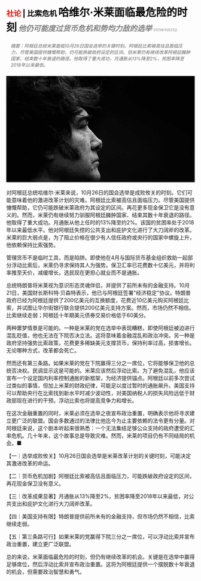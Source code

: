 <span style="color:#E3120B; font-size:14.9pt; font-weight:bold;">社论</span> <span style="color:#000000; font-size:14.9pt; font-weight:bold;">| 比索危机</span>
<span style="color:#000000; font-size:21.0pt; font-weight:bold;">哈维尔·米莱面临最危险的时刻</span>
<span style="color:#808080; font-size:14.9pt; font-weight:bold; font-style:italic;">他仍可能度过货币危机和势均力敌的选举</span>
<span style="color:#808080; font-size:6.2pt;">2025年10月23日</span>

<div style="padding:8px 12px; color:#666; font-size:9.0pt; font-style:italic; margin:12px 0;">摘要：阿根廷总统米莱面临10月26日国会选举的关键时刻。阿根廷比索被高估且面临压力，尽管美国提供慷慨帮助，仍可能跌破政府设定的区间。但米莱仍有继续改革阿根廷臃肿国家、结束数十年衰退的路径。他取得了重大成功，月通胀从13%降至2%，贫困率降至2018年以来最低。</div>

![](../images/005_Javier_Milei_faces_his_most_dangerous_moment_yet/p0021_img01.jpeg)

对阿根廷总统哈维尔·米莱来说，10月26日的国会选举是成败攸关的时刻。它们可能意味着他的激进改革计划的灾难。阿根廷比索被高估且面临压力。尽管美国提供慷慨帮助，它仍可能跌破米莱政府为其设定的区间。再花更多现金保卫它是没有意义的。然而，米莱仍有继续努力驯服阿根廷臃肿国家、结束其数十年衰退的路径。他取得了重大成功。月通胀从他上任时的13%降至约2%。该国的贫困率处于2018年以来最低水平。他对阿根廷失控的公共支出和庇护文化进行了大刀阔斧的改革。米莱的巨大弱点是，为了阻止价格在很少有人信任政府或央行的国家中螺旋上升，他依赖保持比索强势。

管理货币不是临时工具，而是陷阱。即使他在4月与国际货币基金组织救助一起部分浮动比索后，米莱仍寻求保持其人为强势。保卫汇率已花费数十亿美元，并将利率推至天价，减缓增长。选民现在更担心就业而不是通胀。

总统特朗普将米莱视为意识形态灵魂伴侣，并提供了前所未有的金融支持。10月21日，美国财长斯科特·贝森特表示，他已与阿根廷签署"经济稳定"协议。特朗普政府已经为阿根廷提供了200亿美元的互换额度，花费近10亿美元购买阿根廷比索，并试图让华尔街银行联合提供200亿美元支持方案。然而，市场仍然不相信。比索继续走弱；阿根廷十年期美元债券交易价格低于60美分。

两种噩梦情景是可能的。一种是米莱的党在选举中表现糟糕，即使阿根廷被迫进行混乱贬值，他也无法在下院否决立法。这将意味着金融混乱和政治冲突。另一种是政府坚持强势比索政策，花费更多稀缺美元支撑货币，保持利率过高，损害增长。无论哪种方式，改革都会死亡。

然而还有第三条路。如果米莱的党在下院赢得三分之一席位，它将能够保卫他的总统否决权。民调显示这是可能的。米莱应该然后浮动比索。为了避免混乱，他应该宣布一个设定国内利率控制通胀的新框架，为经济提供锚点。阿根廷以前多次尝试过类似的事情，但加上米莱的财政纪律，可能足以度过暂时的通胀飙升。美国支持可以帮助央行在比索找到新水平时减少波动性，对美国纳税人的损失风险远低于财政部现在进行的干预。浮动比索也将提高竞争力和增长。

在这次金融重置的同时，米莱必须在选举之夜宣布政治重置，明确表示他将寻求建立更广泛的联盟。国会多数通过的法律比他迄今为止主要依赖的法令更有分量。对阿根廷来说，这个剧本听起来很熟悉：一个无法集结足够公众支持的政府遭受的汇率危机。几十年来，这个故事总是导致灾难。然而，米莱的项目仍有不同结局的机会。■

【一｜选举成败攸关】10月26日国会选举是米莱改革计划的关键时刻，可能决定其激进改革的命运。

【二｜货币危机加剧】阿根廷比索被高估且面临压力，可能跌破政府设定的区间，再花现金保卫没有意义。

【三｜改革成果显著】月通胀从13%降至2%，贫困率降至2018年以来最低，对公共支出和庇护文化进行大刀阔斧改革。

【四｜美国支持有限】特朗普提供前所未有的金融支持，但市场仍然不相信，比索继续走弱。

【五｜第三条路可行】如果米莱的党赢得下院三分之一席位，可以浮动比索并宣布政治重置，建立更广泛联盟。

总的来说，米莱面临最危险的时刻，但仍有继续改革的机会。关键是在选举中赢得足够席位，然后浮动比索并宣布政治重置。这将为阿根廷提供一个摆脱数十年衰退的机会，但需要政治智慧和勇气。
